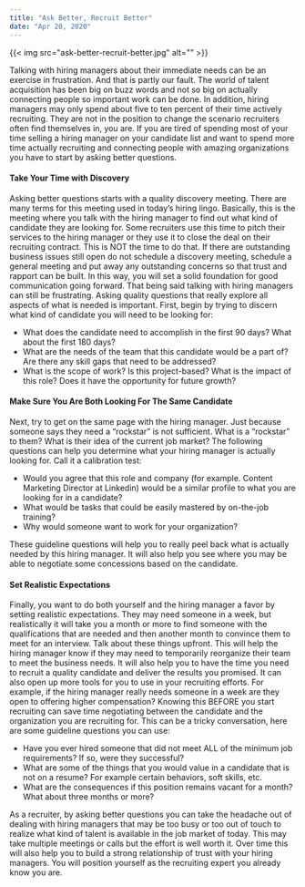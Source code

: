 ```yaml
---
title: "Ask Better, Recruit Better"
date: "Apr 20, 2020"
---
```

{{< img src="ask-better-recruit-better.jpg" alt="" >}}

Talking with hiring managers about their immediate needs can be an exercise in frustration.  And that is partly our fault.  The world of talent acquisition has been big on buzz words and not so big on actually connecting people so important work can be done.
In addition, hiring managers may only spend about five to ten percent of their time actively recruiting.  They are not in the position to change the scenario recruiters often find themselves in, you are. If you are tired of spending most of your time selling a hiring manager on your candidate list and want to spend more time actually recruiting and connecting people with amazing organizations you have to start by asking better questions.

#### Take Your Time with Discovery
Asking better questions starts with a quality discovery meeting.  There are many terms for this meeting used in today’s hiring lingo.  Basically, this is the meeting where you talk with the hiring manager to find out what kind of candidate they are looking for.  Some recruiters use this time to pitch their services to the hiring manager or they use it to close the deal on their recruiting contract.  This is NOT the time to do that.  If there are outstanding business issues still open do not schedule a discovery meeting, schedule a general meeting and put away any outstanding concerns so that trust and rapport can be built.  In this way, you will set a solid foundation for good communication going forward.  That being said talking with hiring managers can still be frustrating.  Asking quality questions that really explore all aspects of what is needed is important.  First, begin by trying to discern what kind of candidate you will need to be looking for:

 - What does the candidate need to accomplish in the first 90 days?  What about the first 180 days?
 - What are the needs of the team that this candidate would be a part of?  Are there any skill gaps that need to be addressed?
 - What is the scope of work?  Is this project-based?  What is the impact of this role?  Does it have the opportunity for future growth?

#### Make Sure You Are Both Looking For The Same Candidate
Next, try to get on the same page with the hiring manager.  Just because someone says they need a “rockstar” is not sufficient.  What is a “rockstar” to them?  What is their idea of the current job market?  The following questions can help you determine what your hiring manager is actually looking for.  Call it a calibration test:

 - Would you agree that this role and company (for example. Content Marketing Director at Linkedin) would be a similar profile to what you are looking for in a candidate?
 - What would be tasks that could be easily mastered by on-the-job training?
 - Why would someone want to work for your organization? 

These guideline questions will help you to really peel back what is actually needed by this hiring manager.  It will also help you see where you may be able to negotiate some concessions based on the candidate.  

#### Set Realistic Expectations
Finally, you want to do both yourself and the hiring manager a favor by setting realistic expectations.  They may need someone in a week, but realistically it will take you a month or more to find someone with the qualifications that are needed and then another month to convince them to meet for an interview.  Talk about these things upfront.  This will help the hiring manager know if they may need to temporarily reorganize their team to meet the business needs.  It will also help you to have the time you need to recruit a quality candidate and deliver the results you promised.  It can also open up more tools for you to use in your recruiting efforts.  For example, if the hiring manager really needs someone in a week are they open to offering higher compensation?  Knowing this BEFORE you start recruiting can save time negotiating between the candidate and the organization you are recruiting for.  This can be a tricky conversation, here are some guideline questions you can use:

 - Have you ever hired someone that did not meet ALL of the minimum job requirements?  If so, were they successful?
 - What are some of the things that you would value in a candidate that is not on a resume?  For example certain behaviors, soft skills, etc.  
 - What are the consequences if this position remains vacant for a month?  What about three months or more?

As a recruiter, by asking better questions you can take the headache out of dealing with hiring managers that may be too busy or too out of touch to realize what kind of talent is available in the job market of today.  This may take multiple meetings or calls but the effort is well worth it.  Over time this will also help you to build a strong relationship of trust with your hiring managers.  You will position yourself as the recruiting expert you already know you are.
